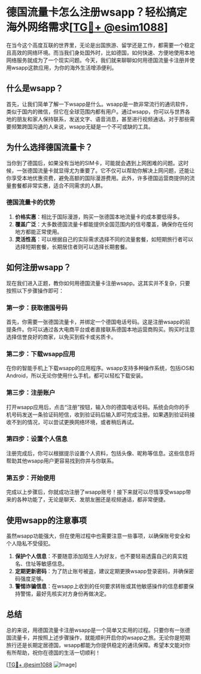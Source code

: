 # 德国流量卡怎么注册wsapp？轻松搞定海外网络需求[[TG💪+ @esim1088](https://t.me/s/esim1088)]

在当今这个高度互联的世界里，无论是出国旅游、留学还是工作，都需要一个稳定且高效的网络环境。而当我们身处国外时，比如德国，如何快速、方便地使用本地网络服务就成为了一个现实问题。今天，我们就来聊聊如何用德国流量卡注册并使用wsapp这款应用，为你的海外生活增添便利。

## 什么是wsapp？

首先，让我们简单了解一下wsapp是什么。wsapp是一款非常流行的通讯软件，类似于国内的微信，但它在全球范围内都有用户。通过wsapp，你可以与世界各地的朋友和家人保持联系，发送文字、语音消息，甚至进行视频通话。对于那些需要频繁跨国沟通的人来说，wsapp无疑是一个不可或缺的工具。

## 为什么选择德国流量卡？

当你到了德国后，如果没有当地的SIM卡，可能就会遇到上网困难的问题。这时候，一张德国流量卡就显得尤为重要了。它不仅可以帮助你解决上网问题，还能让你享受本地优惠资费，避免高额的国际漫游费用。此外，许多德国运营商提供的流量套餐都非常实惠，适合不同需求的人群。

### 德国流量卡的优势

1. **价格实惠**：相比于国际漫游，购买一张德国本地流量卡的成本要低得多。
2. **覆盖广泛**：大多数德国流量卡都能提供全国范围内的信号覆盖，确保你在任何地方都能正常使用。
3. **灵活性高**：可以根据自己的实际需求选择不同的流量套餐，如短期旅行者可以选择短期套餐，长期居住者则可以选择长期套餐。

## 如何注册wsapp？

现在我们进入正题，教你如何用德国流量卡注册wsapp。这其实并不复杂，只要按照以下步骤操作即可：

### 第一步：获取德国号码

首先，你需要一张德国流量卡，并绑定一个德国电话号码。这是注册wsapp的前提条件。你可以通过各大电商平台或者直接联系德国本地运营商购买。购买时注意选择信誉良好的商家，以免买到假卡或劣质卡。

### 第二步：下载wsapp应用

在你的智能手机上下载wsapp的应用程序。wsapp支持多种操作系统，包括iOS和Android，所以无论你使用什么手机，都可以轻松下载安装。

### 第三步：注册账户

打开wsapp应用后，点击“注册”按钮，输入你的德国电话号码。系统会向你的手机号码发送一条验证码短信，收到验证码后输入即可完成注册。如果遇到验证码接收不到的情况，可以尝试更换网络环境，或者稍后再试。

### 第四步：设置个人信息

注册完成后，你可以根据提示设置个人资料，包括头像、昵称等信息。这些信息将帮助其他wsapp用户更容易找到你并与你联系。

### 第五步：开始使用

完成以上步骤后，你就成功注册了wsapp账号！接下来就可以尽情享受wsapp带来的各种功能了，无论是聊天、发朋友圈还是视频通话，都非常便捷。

## 使用wsapp的注意事项

虽然wsapp功能强大，但在使用过程中也需要注意一些事项，以确保账号安全和个人隐私不受侵犯。

1. **保护个人信息**：不要随意添加陌生人为好友，也不要轻易透露自己的真实姓名、住址等敏感信息。
2. **定期更新密码**：为了防止账号被盗，建议定期更换wsapp登录密码，并确保密码强度足够。
3. **警惕诈骗信息**：在wsapp上收到的任何要求转账或其他敏感操作的信息都要保持警惕，最好先核实对方身份再做决定。

## 总结

总的来说，用德国流量卡注册wsapp是一个简单又实用的过程。只要你有一张德国流量卡，并按照上述步骤操作，就能顺利开启你的wsapp之旅。无论你是短期旅行还是长期定居德国，wsapp都能为你提供稳定的通讯保障。希望本文能对你有所帮助，祝你在德国的生活一切顺利！

[[TG💪+ @esim1088](https://t.me/s/esim1088) ![Image](https://i.postimg.cc/4NQfJmqS/Snipaste-2025-05-13-00-14-12.png)]